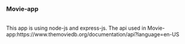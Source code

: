 <h3> Movie-app</h3><br>
This app is using node-js and express-js.
The api used in Movie-app:https://www.themoviedb.org/documentation/api?language=en-US
